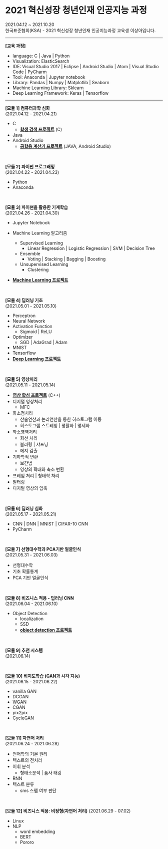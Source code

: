 # 2021 혁신성장 청년인재 인공지능 과정

2021.04.12 ~ 2021.10.20  
한국표준협회(KSA) - 2021 혁신성장 청년인재 인공지능과정 교육생 이상아입니다.

---

**[교육 과정]**

- language: C | Java | Python
- Visualization: ElasticSearch 
- IDE: Visual Studio 2017 | Eclipse | Android Studio |  Atom  | Visual Studio Code | PyCharm
- Tool:  Anaconda | Jupyter notebook
- Library: Pandas | Numpy | Matplotlib | Seaborn
- Machine Learning Library: Sklearn
- Deep Learning Framework: Keras | Tensorflow  


---

**[모듈 1] 컴퓨터과학 심화**  
(2021.04.12 - 2021.04.21)

- C
  - **[학생 검색 프로젝트](https://github.com/sanga327/C_Project)** (C)
- Java
- Android Studio
  - **[공학용 계산기 프로젝트](https://github.com/sanga327/Java_Project)** (JAVA, Android Studio)
<br>


**[모듈 2] 파이썬 프로그래밍**  
(2021.04.22 - 2021.04.23)

- Python
- Anaconda
<br>


**[모듈 3] 파이썬을 활용한 기계학습**  
(2021.04.26 - 2021.04.30)

- Jupyter Notebook
- Machine Learning 알고리즘

  - Supervised Learning
    - Linear Regression | Logistic Regression | SVM | Decision Tree
  - Ensemble
    - Voting | Stacking | Bagging | Boosting
  - Unsupervised Learning
    - Clustering
- **[Machine Learning 프로젝트](https://github.com/sanga327/ML_Project)**
<br>


**[모듈 4] 딥러닝 기초**  
(2021.05.01 - 2021.05.10)

- Perceptron
- Neural Network
- Activation Function
  - Sigmoid | ReLU
- Optimizer
  - SGD | AdaGrad | Adam
- MNIST
- Tensorflow
- **[Deep Learning 프로젝트](https://github.com/sanga327/DL_Project)**

<br>


**[모듈 5] 영상처리**  
(2021.05.11 - 2021.05.14)

- **[영상 합성 프로젝트](https://github.com/sanga327/MFC_Project)** (C++)
- 디지털 영상처리
  - MFC 
- 화소점처리
  - 산술연산과 논리연산을 통한 히스토그램 이동
  - 히스토그램 스트레칭 | 평활화 | 명세화
- 화소영역처리
  - 회선 처리
  - 블러링 | 샤프닝
  - 에지 검출
- 기하학적 변환
  - 보간법
  - 영상의 확대와 축소 변환
- 프레임 처리 | 형태학 처리
- 필터링
- 디지털 영상의 압축

<br>


**[모듈 6] 딥러닝 심화**  
(2021.05.17 - 2021.05.21)
- CNN | DNN | MNIST | CIFAR-10 CNN
- PyCharm

<br>   

**[모듈 7] 선형대수학과 PCA기반 얼굴인식**  
(2021.05.31 - 2021.06.03)
- 선형대수학
- 기초 확률통계
- PCA 기반 얼굴인식

<br>   

**[모듈 8] 비즈니스 적용 - 딥러닝 CNN**   
(2021.06.04 - 2021.06.10)
- Object Detection
  - localization
  - SSD
  - **[object detection 프로젝트](https://github.com/sanga327/Object_Detection)**

<br>

**[모듈 9] 추천 시스템**   
(2021.06.14)



<br>

**[모듈 10] 비지도학습 (GAN과 시각 지능)**   
(2021.06.15 - 2021.06.22)

- vanilla GAN
- DCGAN
- WGAN
- CGAN
- pix2pix
- CycleGAN

<br>


**[모듈 11] 자연어 처리**   
(2021.06.24 - 2021.06.28)

- 언어학의 기본 원리
- 텍스트의 전처리
- 어휘 분석
    - 형태소분석 | 품사 태깅
- RNN
- 텍스트 분류
    - sms 스팸 여부 판단

<br>
 
**[모듈 12] 비즈니스 적용: 비정형(자연어 처리)**
(2021.06.29 - 07.02)

- Linux
- NLP
  - word embedding
  - BERT
  - Pororo



